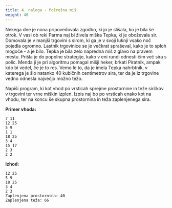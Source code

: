 ```yaml
---
title: 4. naloga - Požrešna miš
weight: 40
---
```


Nekega dne je nona pripovedovala zgodbo, ki jo je slišala, ko je bila še otrok. V vasi ob reki Parma naj bi živela miška Tepka, ki je oboževala sir. Domovala je v manjši trgovini s sirom, ki ga je v svoji luknji vsako noč pojedla ogromno. Lastnik trgovinice se je večkrat spraševal, kako je to sploh mogoče - a je bilo. Tepka je bila zelo napredna miš z glavo na pravem mestu. Prišla je do popolne strategije, kako v eni rundi odnesti čim več sira s polic. Menda ji je pri algoritmu pomagal mišji heker, brkati Piratnik, ampak kdo bi vedel, če je to res.
Vemo le to, da je imela Tepka nahrbtnik, v katerega je šlo natanko 40 kubičnih centimetrov sira, ter da je iz trgovine vedno odnesla največjo možno težo.

Napiši program, ki kot vhod po vrsticah sprejme prostornine in teže sirčkov v trgovini ter vrne miškin izplen. Izpis naj bo po vrsticah enako kot na vhodu, ter na koncu še skupna prostornina in teža zaplenjenega sira.

**Primer vhoda:**
```
7 11
12 25
5 9
1 1
18 25
3 4
15 17
2 3
2 2
```

**Izhod:**
```
12 25
5 9
18 25
3 4
2 3
Zaplenjena prostornina: 40
Zaplenjena teža: 66
```


